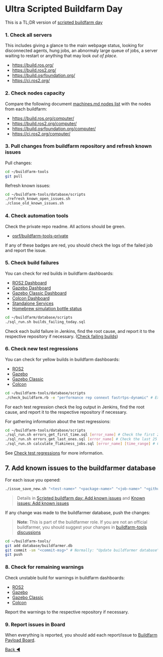 # Ultra Scripted Buildfarm Day

This is a TL;DR version of [scripted buildfarm day](./scripted_buildfarm_day.md)

### 1. Check all servers
This includes giving a glance to the main webpage status, looking for disconnected agents, hung jobs, an abnormaly large queue of jobs, a server waiting to restart or anything that may look _out of place_.

* https://build.ros.org/
* https://build.ros2.org/
* https://build.osrfoundation.org/
* https://ci.ros2.org/

### 2. Check nodes capacity

Compare the following document [machines.md nodes list](../../machines.md#nodes-list) with the nodes from each buildfarm:

* https://build.ros.org/computer/
* https://build.ros2.org/computer/
* https://build.osrfoundation.org/computer/
* https://ci.ros2.org/computer/

### 3. Pull changes from buildfarm repository and refresh known issues

Pull changes:

```bash
cd ~/buildfarm-tools
git pull
```

Refresh known issues:

```bash
cd ~/buildfarm-tools/database/scripts
./refresh_known_open_issues.sh
./close_old_known_issues.sh
```

### 4. Check automation tools

Check the private repo readme. All actions should be green.

* [osrf/buildfarm-tools-private](https://github.com/osrf/buildfarm-tools-private?tab=readme-ov-file#actions)

If any of these badges are red, you should check the logs of the failed job and report the issue.

### 5. Check build failures

You can check for red builds in buildfarm dashboards:
* [ROS2  Dashboard](../../ROS2.md)
* [Gazebo Dashboard](../../Gazebo.md)
* [Gazebo Classic Dashboard](../../GazeboClassic.md)
* [Colcon Dashboard](../../Colcon.md)
* [Standalone Services](../../standalone_services.md)
* [Homebrew simulation bottle status](https://github.com/osrf/homebrew-simulation/?tab=readme-ov-file#bottle-status)

```bash
cd ~/buildfarm/database/scripts
./sql_run.sh builds_failing_today.sql
```

Check each build failure in Jenkins, find the root cause, and report it to the respective repository if necessary. ([Check failing builds](./scripted_buildfarm_day.md#4-check-failing-jobs-on-buildfarm-dashboards))

### 6. Check new test regressions

You can check for yellow builds in buildfarm dashboards:
* [ROS2](https://github.com/osrf/buildfarmer/blob/main/ROS2.md)
* [Gazebo](https://github.com/osrf/buildfarmer/blob/main/Ignition.md)
* [Gazebo Classic](https://github.com/osrf/buildfarmer/blob/main/Gazebo.md)
* [Colcon](https://github.com/osrf/buildfarmer/blob/main/Colcon.md)

```bash
cd ~/buildfarm-tools/database/scripts
./check_buildfarm.rb -e "performance rep connext fastrtps-dynamic" # Exclude flaky jobs
```

For each test regression check the log output in Jenkins, find the root cause, and report it to the respective repository if necessary.

For gathering information about the test regressions:

```bash
cd ~/buildfarm-tools/database/scripts
./sql_run.sh errors_get_first_time.sql [error_name] # Check the first 25 appearances of the test regression
./sql_run.sh errors_get_last_ones.sql [error_name] # Check the last 25 appearances of the test regression
./sql_run.sh calculate_flakiness_jobs.sql [error_name] [time_range] # Check the ratio of the test regression per job in the given time range
```

See [Check test regressions](./scripted_buildfarm_day.md#5-check-test-regressions-on-buildfarm-dashboards) for more information.


## 7. Add known issues to the buildfarmer database

For each issue you opened:
```bash
./issue_save_new.sh "<test-name>" "<package-name>" "<job-name>" "<github-issue-url>"
```

> Details in [Scripted buildfarm day: Add known issues](./scripted_buildfarm_day.md#6-add-known-issues-to-the-buildfarmer-database) and [Known issues: Add known issues](./known_issues.md#add-a-known-issue-test-failures)

If any change was made to the buildfarmer database, push the changes:

> **Note**:
> This is part of the buildfarmer role. If you are not an official buildfarmer, you should suggest your changes in [buildfarm-tools discussions](https://github.com/osrf/buildfarm-tools/discussions)

```bash
cd ~/buildfarm-tools/
git add database/buildfarmer.db
git commit -sm "<commit-msg>" # Normally: "Update buildfarmer database" or "Refresh known issues"
git push
```

### 8. Check for remaining warnings

Check unstable build for warnings in buildfarm dashboards:
* [ROS2](https://github.com/osrf/buildfarmer/blob/main/ROS2.md)
* [Gazebo](https://github.com/osrf/buildfarmer/blob/main/Ignition.md)
* [Gazebo Classic](https://github.com/osrf/buildfarmer/blob/main/Gazebo.md)
* [Colcon](https://github.com/osrf/buildfarmer/blob/main/Colcon.md)

Report the warnings to the respective repository if necessary.

### 9. Report issues in Board

When everything is reported, you should add each report/issue to [Buildfarm Payload Board](https://github.com/orgs/osrf/projects/23/views/1).

[Back :arrow_backward: ](../index.md)
